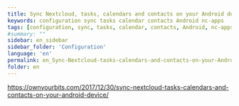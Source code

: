 ```yaml
---
title: Sync Nextcloud, tasks, calendars and contacts on your Android device
keywords: configuration sync tasks calendar contacts Android nc-apps
tags: [configuration, sync, tasks, calendar, contacts, Android, nc-apps]
#summary: ""
sidebar: en_sidebar
sidebar_folder: 'Configuration'
language: 'en'
permalink: en_Sync-Nextcloud-tasks-calendars-and-contacts-on-your-Android-device.html
folder: en
---
```


https://ownyourbits.com/2017/12/30/sync-nextcloud-tasks-calendars-and-contacts-on-your-android-device/
